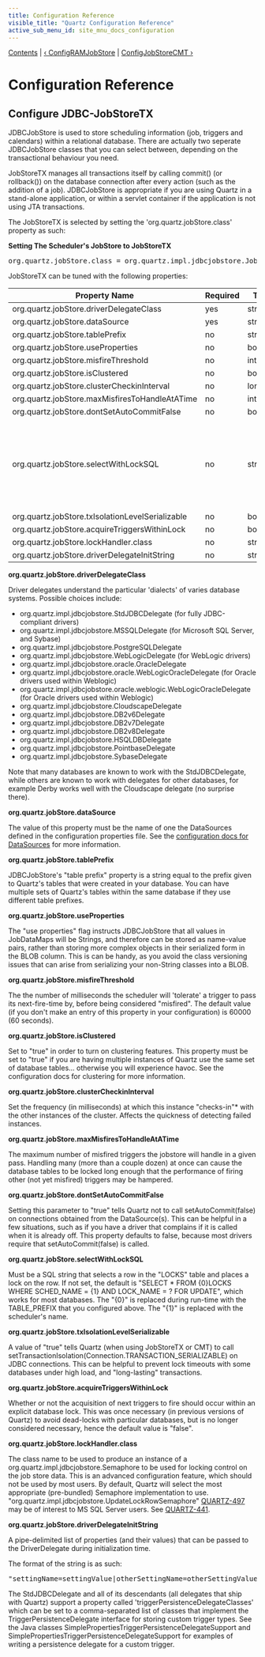 ```yaml
---
title: Configuration Reference
visible_title: "Quartz Configuration Reference"
active_sub_menu_id: site_mnu_docs_configuration
---
```

<div class="secNavPanel">
          <a href="index.html">Contents</a> |
          <a href="ConfigRAMJobStore.html">&lsaquo;&nbsp;ConfigRAMJobStore</a> |
	  <a href="ConfigJobStoreCMT.html">ConfigJobStoreCMT&nbsp;&rsaquo;</a>
</div>

# Configuration Reference

## Configure JDBC-JobStoreTX


JDBCJobStore is used to store scheduling information (job, triggers and calendars) within a relational database.  There are actually two seperate JDBCJobStore classes that you can select between, depending on the transactional behaviour you need.  

JobStoreTX manages all transactions itself by calling commit() (or rollback()) on the database connection after every action (such as the addition of a job).  JDBCJobStore is appropriate if you are using Quartz in a stand-alone application, or within a servlet container if the application is not using JTA transactions.

The JobStoreTX is selected by setting the 'org.quartz.jobStore.class' property as such:

**Setting The Scheduler's JobStore to JobStoreTX**

<pre>
org.quartz.jobStore.class = org.quartz.impl.jdbcjobstore.JobStoreTX
</pre>

JobStoreTX can be tuned with the following properties:


<table>

<thead>
<tr>
<th>Property Name</th>
<th>Required</th>
<th>Type</th>
<th>Default Value</th>
</tr>
</thead>

<tbody>

<tr>
<td>org.quartz.jobStore.driverDelegateClass</td>
<td>yes</td>
<td>string</td>
<td>null</td>
</tr>

<tr>
<td>org.quartz.jobStore.dataSource</td>
<td>yes</td>
<td>string</td>
<td>null</td>
</tr>

<tr>
<td>org.quartz.jobStore.tablePrefix</td>
<td>no</td>
<td>string</td>
<td>"QRTZ_"</td>
</tr>

<tr>
<td>org.quartz.jobStore.useProperties</td>
<td>no</td>
<td>boolean</td>
<td>false</td>
</tr>

<tr>
<td>org.quartz.jobStore.misfireThreshold</td>
<td>no</td>
<td>int</td>
<td>60000</td>
</tr>

<tr>
<td>org.quartz.jobStore.isClustered</td>
<td>no</td>
<td>boolean</td>
<td>false</td>
</tr>

<tr>
<td>org.quartz.jobStore.clusterCheckinInterval</td>
<td>no</td>
<td>long</td>
<td>15000</td>
</tr>

<tr>
<td>org.quartz.jobStore.maxMisfiresToHandleAtATime</td>
<td>no</td>
<td>int</td>
<td>20</td>
</tr>

<tr>
<td>org.quartz.jobStore.dontSetAutoCommitFalse</td>
<td>no</td>
<td>boolean</td>
<td>false</td>
</tr>

<tr>
<td>org.quartz.jobStore.selectWithLockSQL</td>
<td>no</td>
<td>string</td>
<td>"SELECT * FROM {0}LOCKS WHERE SCHED_NAME = {1} AND LOCK_NAME = ? FOR UPDATE"</td>
</tr>

<tr>
<td>org.quartz.jobStore.txIsolationLevelSerializable</td>
<td>no</td>
<td>boolean</td>
<td>false</td>
</tr>

<tr>
<td>org.quartz.jobStore.acquireTriggersWithinLock</td>
<td>no</td>
<td>boolean</td>
<td>false</td>
</tr>

<tr>
<td>org.quartz.jobStore.lockHandler.class</td>
<td>no</td>
<td>string</td>
<td>null</td>
</tr>

<tr>
<td>org.quartz.jobStore.driverDelegateInitString</td>
<td>no</td>
<td>string</td>
<td>null</td>
</tr>

</tbody></table>

**org.quartz.jobStore.driverDelegateClass**

Driver delegates understand the particular 'dialects' of varies database systems.  Possible choices include:

+ org.quartz.impl.jdbcjobstore.StdJDBCDelegate (for fully JDBC-compliant drivers)
+ org.quartz.impl.jdbcjobstore.MSSQLDelegate (for Microsoft SQL Server, and Sybase)
+ org.quartz.impl.jdbcjobstore.PostgreSQLDelegate
+ org.quartz.impl.jdbcjobstore.WebLogicDelegate (for WebLogic drivers)
+ org.quartz.impl.jdbcjobstore.oracle.OracleDelegate
+ org.quartz.impl.jdbcjobstore.oracle.WebLogicOracleDelegate (for Oracle drivers used within Weblogic)
+ org.quartz.impl.jdbcjobstore.oracle.weblogic.WebLogicOracleDelegate (for Oracle drivers used within Weblogic)
+ org.quartz.impl.jdbcjobstore.CloudscapeDelegate
+ org.quartz.impl.jdbcjobstore.DB2v6Delegate
+ org.quartz.impl.jdbcjobstore.DB2v7Delegate
+ org.quartz.impl.jdbcjobstore.DB2v8Delegate
+ org.quartz.impl.jdbcjobstore.HSQLDBDelegate
+ org.quartz.impl.jdbcjobstore.PointbaseDelegate
+ org.quartz.impl.jdbcjobstore.SybaseDelegate


Note that many databases are known to work with the StdJDBCDelegate, while others are known to work with delegates for other databases, for example Derby works well with the Cloudscape delegate (no surprise there).

**org.quartz.jobStore.dataSource**

The value of this property must be the name of one the DataSources defined in the configuration properties file.  See the <a href="ConfigDataSources.html" title="ConfigDataSources">configuration docs for DataSources</a> for more information.

**org.quartz.jobStore.tablePrefix**

JDBCJobStore's "table prefix" property is a string equal to the prefix given to Quartz's tables that were created in your database.  You can have multiple sets of Quartz's tables within the same database if they use different table prefixes.

**org.quartz.jobStore.useProperties**

The "use properties" flag instructs JDBCJobStore that all values in JobDataMaps will be Strings, and therefore can be stored as name-value pairs, rather than storing more complex objects in their serialized form in the BLOB column.  This is can be handy, as you avoid the class versioning issues that can arise from serializing your non-String classes into a BLOB.

**org.quartz.jobStore.misfireThreshold**

The the number of milliseconds the scheduler will 'tolerate' a trigger to pass its next-fire-time by, before being considered "misfired".  The default value (if you don't make an entry of this property in your configuration) is 60000 (60 seconds).

**org.quartz.jobStore.isClustered**

Set to "true" in order to turn on clustering features. This property must be set to "true" if you are having multiple instances of Quartz use the same set of database tables... otherwise you will experience havoc.  See the configuration docs for clustering for more information.

**org.quartz.jobStore.clusterCheckinInterval**

Set the frequency (in milliseconds) at which this instance "checks-in"* with the other instances of the cluster. Affects the quickness of detecting failed instances.

**org.quartz.jobStore.maxMisfiresToHandleAtATime**

The maximum number of misfired triggers the jobstore will handle in a given pass.  Handling many (more than a couple dozen) at once can cause the database tables to be locked long enough that the performance of firing other (not yet misfired) triggers may be hampered.

**org.quartz.jobStore.dontSetAutoCommitFalse**

Setting this parameter to "true" tells Quartz not to call setAutoCommit(false) on connections obtained from the DataSource(s).  This can be helpful in a few situations, such as if you have a driver that complains if it is called when it is already off.  This property defaults to false, because most drivers require that setAutoCommit(false) is called.

**org.quartz.jobStore.selectWithLockSQL**

Must be a SQL string that selects a row in the "LOCKS" table and places a lock on the row. If not set, the default is "SELECT * FROM {0}LOCKS WHERE SCHED_NAME = {1} AND LOCK_NAME = ? FOR UPDATE",  which works for most databases.  The "{0}" is replaced during run-time with the TABLE_PREFIX that you configured above.  The "{1}" is replaced with the scheduler's name.

**org.quartz.jobStore.txIsolationLevelSerializable**

A value of "true" tells Quartz (when using JobStoreTX or CMT) to call setTransactionIsolation(Connection.TRANSACTION_SERIALIZABLE) on JDBC connections.  This can be helpful to prevent lock timeouts with some databases under high load, and "long-lasting" transactions.

**org.quartz.jobStore.acquireTriggersWithinLock**

Whether or not the acquisition of next triggers to fire should occur within an explicit database lock.  This was once necessary (in previous versions of Quartz) to avoid dead-locks with particular databases, but is no longer considered necessary, hence the default value is "false".

**org.quartz.jobStore.lockHandler.class** 

The class name to be used to produce an instance of a org.quartz.impl.jdbcjobstore.Semaphore to be used for locking control on the job store data.  This is an advanced configuration feature, which should not be used by most users.  By default, Quartz will select the most appropriate (pre-bundled) Semaphore implementation to use.  "org.quartz.impl.jdbcjobstore.UpdateLockRowSemaphore" <a href="http://jira.opensymphony.com/browse/QUARTZ-497" target="external">QUARTZ-497</a> may be of interest to MS SQL Server users.  See <a href="http://jira.opensymphony.com/browse/QUARTZ-441"  target="external">QUARTZ-441</a>.

**org.quartz.jobStore.driverDelegateInitString**

A pipe-delimited list of properties (and their values) that can be passed to the DriverDelegate during initialization time.  

The format of the string is as such:

<pre>"settingName=settingValue|otherSettingName=otherSettingValue|..."
</pre>

The StdJDBCDelegate and all of its descendants (all delegates that ship with Quartz) support a property called 'triggerPersistenceDelegateClasses' which can be set to a comma-separated list of classes that implement the TriggerPersistenceDelegate interface for storing custom trigger types.  See the Java classes SimplePropertiesTriggerPersistenceDelegateSupport and SimplePropertiesTriggerPersistenceDelegateSupport for examples of writing a persistence delegate for a custom trigger.


